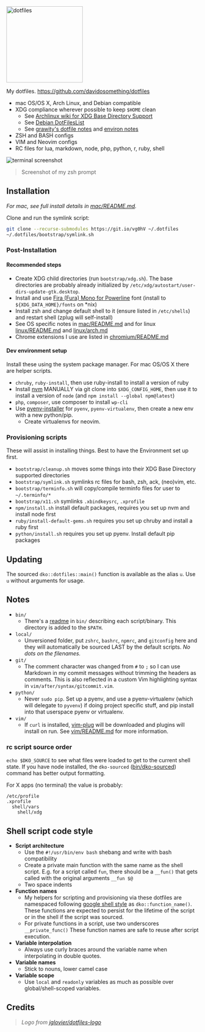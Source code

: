 <img alt="dotfiles" width="200" src="https://cdn.rawgit.com/davidosomething/dotfiles/master/meta/dotfiles-logo.png">

My dotfiles. <https://github.com/davidosomething/dotfiles>

- mac OS/OS X, Arch Linux, and Debian compatible
- XDG compliance wherever possible to keep `$HOME` clean
    - See [Archlinux wiki for XDG Base Directory Support]
    - See [Debian DotFilesList]
    - See [grawity's dotfile notes] and [environ notes]
- ZSH and BASH configs
- VIM and Neovim configs
- RC files for lua, markdown, node, php, python, r, ruby, shell

![terminal screenshot][screenshot]
> Screenshot of my zsh prompt

## Installation

_For mac, see full install details in [mac/README.md](mac/README.md)._

Clone and run the symlink script:

```bash
git clone --recurse-submodules https://git.io/vg0hV ~/.dotfiles
~/.dotfiles/bootstrap/symlink.sh
```

### Post-Installation

#### Recommended steps

- Create XDG child directories (run `bootstrap/xdg.sh`). The base directories
  are probably already initialized by
  `/etc/xdg/autostart/user-dirs-update-gtk.desktop`.
- Install and use [Fira (Fura) Mono for Powerline] font (install
  to `${XDG_DATA_HOME}/fonts` on \*nix)
- Install zsh and change default shell to it (ensure listed in `/etc/shells`)
  and restart shell (zplug will self-install)
- See OS specific notes in [mac/README.md](mac/README.md) and for linux
  [linux/README.md](linux/README.md) and [linux/arch.md](linux/arch.md)
- Chrome extensions I use are listed in
  [chromium/README.md](chromium/README.md)

#### Dev environment setup

Install these using the system package manager. For mac OS/OS X there are helper
scripts.

- `chruby`, `ruby-install`, then use ruby-install to install a version of ruby
- Install [nvm](https://github.com/creationix/nvm) MANUALLY via git clone into
  `$XDG_CONFIG_HOME`, then use it to install a version of `node` (and
  `npm install --global npm@latest`)
- `php`, `composer`, use composer to install `wp-cli`
- Use [pyenv-installer] for `pyenv`, `pyenv-virtualenv`, then create a new env
  with a new python/pip.
    - Create virtualenvs for neovim.

### Provisioning scripts

These will assist in installing things. Best to have the Environment set up
first.

- `bootstrap/cleanup.sh` moves some things into their XDG Base Directory
  supported directories
- `bootstrap/symlink.sh` symlinks rc files for bash, zsh, ack, (neo)vim, etc.
- `bootstrap/terminfo.sh` will copy/compile terminfo files for user to
  `~/.terminfo/*`
- `bootstrap/x11.sh` symlinks `.xbindkeysrc`, `.xprofile`
- `npm/install.sh` install default packages, requires you set up nvm and
  install node first
- `ruby/install-default-gems.sh` requires you set up chruby and install a ruby
  first
- `python/install.sh` requires you set up pyenv. Install default pip packages

## Updating

The sourced `dko::dotfiles::main()` function is available as the alias `u`.
Use `u` without arguments for usage.

## Notes

- `bin/`
    - There's a [readme](bin/README.md) in `bin/` describing each
      script/binary. This directory is added to the `$PATH`.
- `local/`
    - Unversioned folder, put `zshrc`, `bashrc`, `npmrc`, and `gitconfig` here
      and they will automatically be sourced LAST by the default scripts. _No
      dots on the filenames._
- `git/`
    - The comment character was changed from `#` to `;` so I can use Markdown
      in my commit messages without trimming the headers as comments. This is
      also reflected in a custom Vim highlighting syntax in
      `vim/after/syntax/gitcommit.vim`.
- `python/`
    - Never `sudo pip`. Set up a pyenv, and use a pyenv-virtualenv (which will
      delegate to `pyvenv`) if doing project specific stuff, and pip install
      into that userspace pyenv or virtualenv.
- `vim/`
    - If `curl` is installed, [vim-plug](https://github.com/junegunn/vim-plug)
      will be downloaded and plugins will install on run. See
      [vim/README.md](vim/README.md) for more information.

### rc script source order

`echo $DKO_SOURCE` to see what files were loaded to get to the current shell
state. If you have node installed, the `dko-sourced`
([bin/dko-sourced](bin/dko-sourced)) command has better output formatting.

For X apps (no terminal) the value is probably:

    /etc/profile
    .xprofile
      shell/vars
        shell/xdg

## Shell script code style

- **Script architecture**
    - Use the `#!/usr/bin/env bash` shebang and write with bash compatibility
    - Create a private main function with the same name as the shell script.
      E.g. for a script called `fun`, there should be a `__fun()` that gets
      called with the original arguments `__fun $@`
    - Two space indents
- **Function names**
    - My helpers for scripting and provisioning via these dotfiles are
      namespaced following [google shell style] as `dko::function_name()`.
      These functions are expected to persist for the lifetime of the script
      or in the shell if the script was sourced.
    - For private functions in a script, use two underscores `__private_func()`
      These function names are safe to reuse after script execution.
- **Variable interpolation**
    - Always use curly braces around the variable name when interpolating in
      double quotes.
- **Variable names**
    - Stick to nouns, lower camel case
- **Variable scope**
    - Use `local` and `readonly` variables as much as possible over
      global/shell-scoped variables.

## Credits

> _Logo from [jglovier/dotfiles-logo]_

[screenshot]: https://cloud.githubusercontent.com/assets/609213/19455761/51922106-948c-11e6-9827-efd2eea2fd8d.png
[Archlinux wiki for XDG Base Directory Support]: https://wiki.archlinux.org/index.php/XDG_Base_Directory_support
[grawity's dotfile notes]: https://github.com/grawity/dotfiles/blob/master/.dotfiles.notes
[environ notes]: https://github.com/grawity/dotfiles/blob/master/.environ.notes
[Debian DotFilesList]: https://wiki.debian.org/DotFilesList
[Fira (Fura) Mono for Powerline]: https://github.com/powerline/fonts
[pyenv-installer]: https://github.com/yyuu/pyenv-installer
[jglovier/dotfiles-logo]: https://github.com/jglovier/dotfiles-logo
[google shell style]: https://google.github.io/styleguide/shell.xml

